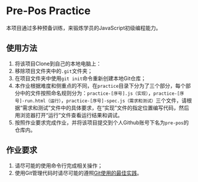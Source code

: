 # Pre-Pos Practice

本项目通过多种预备训练，来锻炼学员的JavaScript初级编程能力。



## 使用方法

1. 将该项目Clone到自己的本地电脑上：
2. 移除项目文件夹中的``.git``文件夹；
3. 在项目文件夹中使用``git init``命令重新创建本地Git仓库；
4. 本作业根据难度和侧重点的不同，在``practice``目录下分为了三个部分，每个部分中的文件按照命名规则分为：``practice-[序号].js（实现）``，``practice-[序号]-run.html（运行）``，``practice-[序号]-spec.js（需求和测试）``三个文件，请根据“需求和测试”文件中的具体要求，在“实现”文件的指定位置编写代码，然后用浏览器打开“运行”文件查看运行结果和调试。
4. 按照作业要求完成作业，并将该项目提交到个人Github账号下名为``pre-pos``的仓库内。

## 作业要求

1. 请尽可能的使用命令行完成相关操作；
2. 使用Git管理代码时请尽可能的遵照[Git使用的最佳实践](https://github.com/iamcoach/git)。
